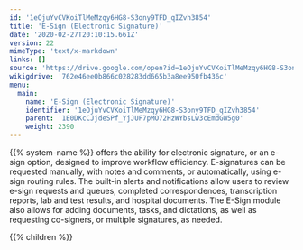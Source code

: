 ```yaml
---
id: '1eOjuYvCVKoiTlMeMzqy6HG8-S3ony9TFD_qIZvh3854'
title: 'E-Sign (Electronic Signature)'
date: '2020-02-27T20:10:15.661Z'
version: 22
mimeType: 'text/x-markdown'
links: []
source: 'https://drive.google.com/open?id=1eOjuYvCVKoiTlMeMzqy6HG8-S3ony9TFD_qIZvh3854'
wikigdrive: '762e46ee0b866c028283dd665b3a8ee950fb436c'
menu:
  main:
    name: 'E-Sign (Electronic Signature)'
    identifier: '1eOjuYvCVKoiTlMeMzqy6HG8-S3ony9TFD_qIZvh3854'
    parent: '1E0DKcCJjdeSPf_YjJUF7pMO72HzWYbsLw3cEmdGW5g0'
    weight: 2390
---
```





{{% system-name %}} offers the ability for electronic signature, or an e-sign option, designed to improve workflow efficiency. E-signatures can be requested manually, with notes and comments, or automatically, using e-sign routing rules. The built-in alerts and notifications allow users to review e-sign requests and queues, completed correspondences, transcription reports, lab and test results, and hospital documents. The E-Sign module also allows for adding documents, tasks, and dictations, as well as requesting co-signers, or multiple signatures, as needed.



{{% children %}}




